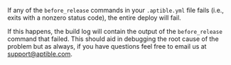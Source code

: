 If any of the `before_release` commands in your `.aptible.yml` file fails (i.e., exits with a nonzero status code), the entire deploy will fail.

If this happens, the build log will contain the output of the `before_release` command that failed. This should aid in debugging the root cause of the problem but as always, if you have questions feel free to email us at [support@aptible.com](mailto:support@aptible.com).
